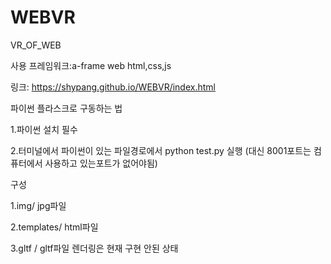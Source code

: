 # WEBVR
VR_OF_WEB


사용 프레임워크:a-frame
web html,css,js



링크: https://shypang.github.io/WEBVR/index.html



파이썬 플라스크로 구동하는 법

1.파이썬 설치 필수

2.터미널에서 파이썬이 있는 파일경로에서 python test.py 실행 
(대신 8001포트는 컴퓨터에서 사용하고 있는포트가 없어야됨)




구성

1.img/ jpg파일

2.templates/ html파일


3.gltf / gltf파일 렌더링은 현재 구현 안된 상태
